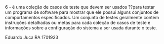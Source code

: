 6 - é uma coleção de casos de teste que devem ser usados ??para testar um programa
de software para mostrar que ele possui alguns conjuntos de comportamentos especificados.
Um conjunto de testes geralmente contém instruções detalhadas ou metas para cada coleção
de casos de teste e informações sobre a configuração do sistema a ser usada durante o teste. 


Eduardo Juca  RA 1701923
